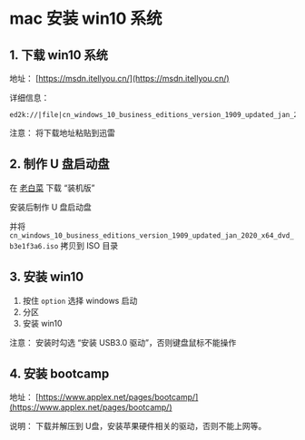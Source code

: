 # mac 安装 win10 系统

## 1. 下载 win10 系统

地址： [https://msdn.itellyou.cn/](https://msdn.itellyou.cn/)


详细信息：

```text
ed2k://|file|cn_windows_10_business_editions_version_1909_updated_jan_2020_x64_dvd_b3e1f3a6.iso|5311711232|3527D2A9845FF4105F485CC364655B66|/
```

注意： 将下载地址粘贴到迅雷

## 2. 制作 U 盘启动盘

在 [老白菜](http://laobaicai.ijiazh.com/) 下载 “装机版”

安装后制作 U 盘启动盘

并将 `cn_windows_10_business_editions_version_1909_updated_jan_2020_x64_dvd_b3e1f3a6.iso` 拷贝到 ISO 目录

## 3. 安装 win10

1. 按住 `option` 选择 windows 启动
2. 分区
3. 安装 win10

注意： 安装时勾选 “安装 USB3.0 驱动”，否则键盘鼠标不能操作

## 4. 安装 bootcamp

地址： [https://www.applex.net/pages/bootcamp/](https://www.applex.net/pages/bootcamp/)

说明： 下载并解压到 U盘，安装苹果硬件相关的驱动，否则不能上网等。


